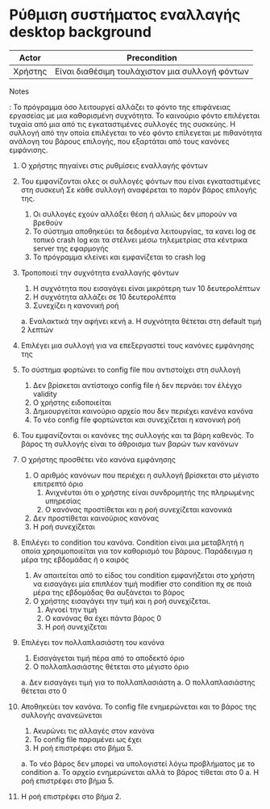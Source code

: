 # Ρύθμιση συστήματος εναλλαγής desktop background

| Actor | Precondition |
| --- | :---: |
| Χρήστης | Είναι διαθέσιμη τουλάχιστον μια συλλογή φόντων |

Notes

:	To πρόγραμμα όσο λειτουργεί αλλάζει το φόντο της επιφάνειας εργασείας με μια καθορισμένη συχνότητα.
Το καινούριο φόντο επιλέγεται τυχαία από μια από τις εγκαταστιμένες συλλογές της συσκεύης.
Η συλλογή από την οποία επιλέγεται το νέο φόντο επίλεγεται με πιθανότητα ανάλογη του βάρους επιλογής, που εξαρτάται από τους κανόνες εμφάνισης.

<!-- H epexhghsh den einai arketa katanohsimh -->

1. Ο χρήστης πηγαίνει στις ρυθμίσεις εναλλαγής φόντων

1. Του εμφανίζονται ολες οι συλλογές φόντων που είναι εγκαταστιμένες στη συσκευή
Σε κάθε συλλογή αναφέρεται το παρόν βάρος επιλογής της. 
	1. Οι συλλογές εχούν αλλάξει θέση ή αλλιώς δεν μπορούν να βρεθούν
	1. Το σύστημα αποθηκεύει τα δεδομένα λειτουργίας, τα κανει log σε τοπικό crash log
και τα στέλνει μέσω τηλεμετρίας στα κέντρικα server της εφαρμογής
	1. Το πρόγραμμα κλείνει και εμφανίζεται το crash log

1. Τροποποιεί την συχνότητα εναλλαγής φόντων
	1.  Η συχνότητα που εισαγάγει είναι μικρότερη των 10 δευτερολέπτων
	1.  Η συχνότητα αλλάζει σε 10 δευτερολέπτα
	1.  Συνεχίζει η κανονική ροή
	
	a. Εναλακτικά την αφήνει κενή
	a. Η συχνότητα θέτεται στη default τιμή 2 λεπτών

1. Επιλέγει μια συλλογή για να επεξεργαστεί τους κανόνες εμφάνησης της

1. Το σύστημα φορτώνει το config file που αντιστοίχει στη συλλογή
	1. Δεν βρίσκεται αντίστοιχο config file ή δεν περνάει τον έλέγχο validity
	1. Ο χρήστης ειδοποιείται
	1. Δημιουργείται καινούριο αρχείο που δεν περιέχει κανένα κανόνα
	1. Το νέο config file φορτώνεται και συνεχίζεται η κανονική ροή

1. Του εμφανίζονται οι κανόνες της συλλογής και τα βάρη καθενός. Το βάρος τη συλλογής είναι το άθροισμα των βαρών των κανόνων

1. Ο χρήστης προσθέτει νέο κανόνα εμφάνησης 
	1. Ο αριθμός κανόνων που περιέχει η συλλογή βρίσκεται στο μέγιστο επιτρεπτό όριο
		1. Ανιχνέυται ότι ο χρήστης είναι συνδρομητής της πληρωμένης υπηρεσίας
		1. Ο κανόνας προστίθεται και η ροή συνεχίζεται κανονικά
	1. Δεν προστίθεται καινούριος κανόνας
	1. Η ροή συνεχίζεται

1. Επιλέγει το condition του κανόνα. Condition είναι μια μεταβλητή η οποία χρησιμοποιείται για τον καθορισμό του βάρους.
Παράδειγμα η μέρα της εβδομάδας ή ο καιρός
	1. Αν απαιτείται από το είδος του condition εμφανήζεται στο χρήστη να εισαγάγει μία επιπλέον τιμή modifier στο condition πχ σε ποιά μέρα της εβδομάδας θα αυξάνεται το βάρος
	1. Ο χρήστης εισαγάγει την τιμή και η ροή συνεχίζεται.
		1. Αγνοεί την τιμή
		1. Ο κανόνας θα έχει πάντα βάρος 0
		1. Η ροή συνεχίζεται

1. Επιλέγει τον πολλαπλασιάστη του κανόνα 
	1. Εισαγάγεται τιμή πέρα από το αποδεκτό όριο
	1. Ο πολλαπλασιάστης θέτεται στο μέγιστο όριο

	a. Δεν εισαγάγει τιμή για το πολλαπλασιάστη
	a. Ο πολλαπλασιάστης θέτεται στο 0

1. Αποθηκεύει τον κανόνα. Το config file ενημερώνεται και το βάρος της συλλογής ανανεώνεται
	1. Ακυρώνει τις αλλαγές στον κανόνα
	1. Το config file παραμένει ως έχει
	1. Η ροή επιστρέφει στο βήμα 5.

	a. Το νέο βάρος δεν μπορεί να υπολογιστεί λόγω προβλήματος με το condition
	a. Το αρχείο ενημερώνεται αλλά το βάρος τίθεται στο 0
	a. Η ροή επιστρέφει στο βήμα 5.

1. Η ροή επιστρέφει στο βήμα 2.
